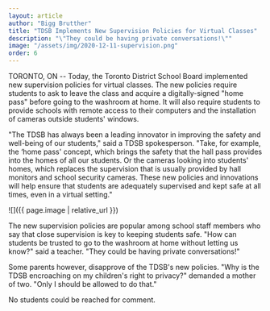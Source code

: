 ```yaml
---
layout: article
author: "Bigg Brutther"
title: "TDSB Implements New Supervision Policies for Virtual Classes"
description: "\"They could be having private conversations!\""
image: "/assets/img/2020-12-11-supervision.png"
order: 6
---
```


TORONTO, ON -- Today, the Toronto District School Board implemented new supervision policies for virtual classes. The new policies require students to ask to leave the class and acquire a digitally-signed "home pass" before going to the washroom at home. It will also require students to provide schools with remote access to their computers and the installation of cameras outside students' windows. 

"The TDSB has always been a leading innovator in improving the safety and well-being of our students," said a TDSB spokesperson. "Take, for example, the ‘home pass' concept, which brings the safety that the hall pass provides into the homes of all our students. Or the cameras looking into students' homes, which replaces the supervision that is usually provided by hall monitors and school security cameras. These new policies and innovations will help ensure that students are adequately supervised and kept safe at all times, even in a virtual setting."

![]({{ page.image | relative_url }})

The new supervision policies are popular among school staff members who say that close supervision is key to keeping students safe. "How can students be trusted to go to the washroom at home without letting us know?" said a teacher. "They could be having private conversations!"

Some parents however, disapprove of the TDSB's new policies. "Why is the TDSB encroaching on my children's right to privacy?" demanded a mother of two. "Only I should be allowed to do that."

No students could be reached for comment.

